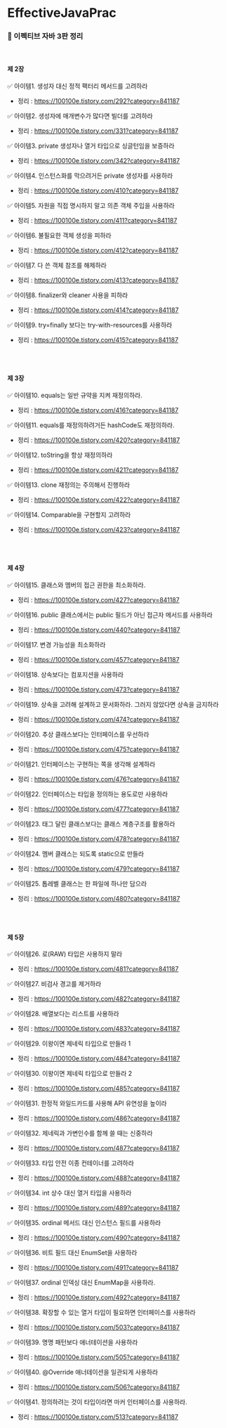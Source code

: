 # EffectiveJavaPrac  </br>
### 📖 이펙티브 자바 3판 정리

 </br>
 
#### 제 2장  </br>
✅ 아이템1. 생성자 대신 정적 팩터리 메서드를 고려하라  </br>
- 정리 : https://100100e.tistory.com/292?category=841187

✅ 아이템2. 생성자에 매개변수가 많다면 빌더를 고려하라  </br>
- 정리 : https://100100e.tistory.com/331?category=841187

✅ 아이템3. private 생성자나 열거 타입으로 싱글턴임을 보증하라  </br>
- 정리 : https://100100e.tistory.com/342?category=841187

✅ 아이템4. 인스턴스화를 막으려거든 private 생성자를 사용하라  </br>
- 정리 : https://100100e.tistory.com/410?category=841187

✅ 아이템5. 자원을 직접 명시하지 말고 의존 객체 주입을 사용하라  </br>
- 정리 : https://100100e.tistory.com/411?category=841187

✅ 아이템6. 불필요한 객체 생성을 피하라  </br>
- 정리 : https://100100e.tistory.com/412?category=841187

✅ 아이템7. 다 쓴 객체 참조를 해제하라  </br>
- 정리 : https://100100e.tistory.com/413?category=841187

✅ 아이템8. finalizer와 cleaner 사용을 피하라  </br>
- 정리 : https://100100e.tistory.com/414?category=841187

✅ 아이템9. try=finally 보다는 try-with-resources를 사용하라  </br>
- 정리 : https://100100e.tistory.com/415?category=841187


</br></br>
#### 제 3장  </br>
✅ 아이템10. equals는 일반 규약을 지켜 재정의하라.  </br>
- 정리 : https://100100e.tistory.com/416?category=841187

✅ 아이템11. equals를 재정의하려거든 hashCode도 재정의하라.  </br>
- 정리 : https://100100e.tistory.com/420?category=841187


✅ 아이템12. toString을 항상 재정의하라  </br>
- 정리 : https://100100e.tistory.com/421?category=841187

✅ 아이템13. clone 재정의는 주의해서 진행하라  </br>
- 정리 : https://100100e.tistory.com/422?category=841187

✅ 아이템14. Comparable을 구현할지 고려하라  </br>
- 정리 : https://100100e.tistory.com/423?category=841187



</br></br>
#### 제 4장  </br>
✅ 아이템15. 클래스와 멤버의 접근 권한을 최소화하라.  </br>
- 정리 : https://100100e.tistory.com/427?category=841187

✅ 아이템16. public 클래스에서는 public 필드가 아닌 접근자 메서드를 사용하라  </br>
- 정리 : https://100100e.tistory.com/440?category=841187

✅ 아이템17. 변경 가능성을 최소화하라  </br>
- 정리 : https://100100e.tistory.com/457?category=841187

✅ 아이템18. 상속보다는 컴포지션을 사용하라  </br>
- 정리 : https://100100e.tistory.com/473?category=841187

✅ 아이템19. 상속을 고려해 설계하고 문서화하라. 그러지 않았다면 상속을 금지하라  </br>
- 정리 : https://100100e.tistory.com/474?category=841187

✅ 아이템20. 추상 클래스보다는 인터페이스를 우선하라  </br>
- 정리 : https://100100e.tistory.com/475?category=841187

✅ 아이템21. 인터페이스는 구현하는 쪽을 생각해 설계하라 </br>
- 정리 : https://100100e.tistory.com/476?category=841187

✅ 아이템22. 인터페이스는 타입을 정의하는 용도로만 사용하라 </br>
- 정리 : https://100100e.tistory.com/477?category=841187

✅ 아이템23. 태그 달린 클래스보다는 클래스 계층구조를 활용하라 </br>
- 정리 : https://100100e.tistory.com/478?category=841187

✅ 아이템24. 멤버 클래스는 되도록 static으로 만들라 </br>
- 정리 : https://100100e.tistory.com/479?category=841187

✅ 아이템25. 톱레벨 클래스는 한 파일에 하나만 담으라 </br>
- 정리 : https://100100e.tistory.com/480?category=841187


</br></br>
#### 제 5장  </br>
✅ 아이템26. 로(RAW) 타입은 사용하지 말라 </br>
- 정리 : https://100100e.tistory.com/481?category=841187

✅ 아이템27. 비검사 경고를 제거하라 </br>
- 정리 : https://100100e.tistory.com/482?category=841187

✅ 아이템28. 배열보다는 리스트를 사용하라 </br>
- 정리 : https://100100e.tistory.com/483?category=841187

✅ 아이템29. 이왕이면 제네릭 타입으로 만들라 1 </br>
- 정리 : https://100100e.tistory.com/484?category=841187

✅ 아이템30. 이왕이면 제네릭 타입으로 만들라 2 </br>
- 정리 : https://100100e.tistory.com/485?category=841187

✅ 아이템31. 한정적 와일드카드를 사용해 API 유연성을 높이라 </br>
- 정리 : https://100100e.tistory.com/486?category=841187

✅ 아이템32. 제네릭과 가변인수를 함께 쓸 때는 신중하라 </br>
- 정리 : https://100100e.tistory.com/487?category=841187

✅ 아이템33. 타입 안전 이종 컨테이너를 고려하라 </br>
- 정리 : https://100100e.tistory.com/488?category=841187

✅ 아이템34. int 상수 대신 열거 타입을 사용하라 </br>
- 정리 : https://100100e.tistory.com/489?category=841187

✅ 아이템35. ordinal 메서드 대신 인스턴스 필드를 사용하라 </br>
- 정리 : https://100100e.tistory.com/490?category=841187

✅ 아이템36. 비트 필드 대신 EnumSet을 사용하라 </br>
- 정리 : https://100100e.tistory.com/491?category=841187

✅ 아이템37. ordinal 인덱싱 대신 EnumMap을 사용하라. </br>
- 정리 : https://100100e.tistory.com/492?category=841187

✅ 아이템38. 확장할 수 있는 열거 타입이 필요하면 인터페이스를 사용하라 </br>
- 정리 : https://100100e.tistory.com/503?category=841187

✅ 아이템39. 명명 패턴보다 애너테이션을 사용하라 </br>
- 정리 : https://100100e.tistory.com/505?category=841187

✅ 아이템40. @Override 애너테이션을 일관되게 사용하라 </br>
- 정리 : https://100100e.tistory.com/506?category=841187

✅ 아이템41. 정의하려는 것이 타입이라면 마커 인터페이스를 사용하라. </br>
- 정리 : https://100100e.tistory.com/513?category=841187

